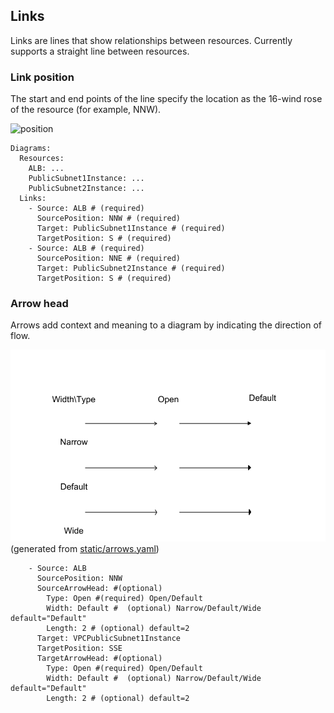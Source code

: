 ## Links

Links are lines that show relationships between resources. Currently supports a straight line between resources.

### Link position

The start and end points of the line specify the location as the 16-wind rose of the resource (for example, NNW).

![position](static/position.png)

```
Diagrams:
  Resources:
    ALB: ...
    PublicSubnet1Instance: ...
    PublicSubnet2Instance: ...
  Links:
    - Source: ALB # (required)
      SourcePosition: NNW # (required)
      Target: PublicSubnet1Instance # (required)
      TargetPosition: S # (required)
    - Source: ALB # (required)
      SourcePosition: NNE # (required)
      Target: PublicSubnet2Instance # (required)
      TargetPosition: S # (required)
```

### Arrow head

Arrows add context and meaning to a diagram by indicating the direction of flow.

![arrow head](static/arrows.png)
(generated from [static/arrows.yaml](static/arrows.yaml))

```
    - Source: ALB
      SourcePosition: NNW
      SourceArrowHead: #(optional)
        Type: Open #(required) Open/Default
        Width: Default #  (optional) Narrow/Default/Wide default="Default"
        Length: 2 # (optional) default=2
      Target: VPCPublicSubnet1Instance
      TargetPosition: SSE
      TargetArrowHead: #(optional)
        Type: Open #(required) Open/Default
        Width: Default #  (optional) Narrow/Default/Wide default="Default"
        Length: 2 # (optional) default=2
```
